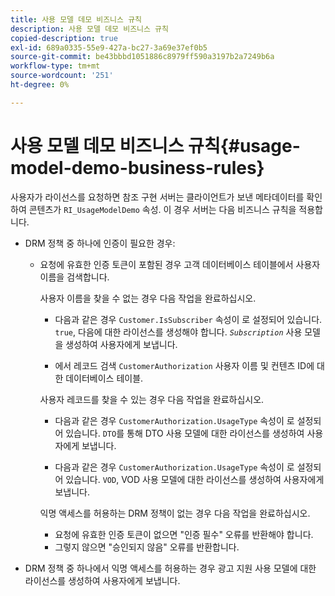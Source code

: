 ```yaml
---
title: 사용 모델 데모 비즈니스 규칙
description: 사용 모델 데모 비즈니스 규칙
copied-description: true
exl-id: 689a0335-55e9-427a-bc27-3a69e37ef0b5
source-git-commit: be43bbbd1051886c8979ff590a3197b2a7249b6a
workflow-type: tm+mt
source-wordcount: '251'
ht-degree: 0%

---
```


# 사용 모델 데모 비즈니스 규칙{#usage-model-demo-business-rules}

사용자가 라이선스를 요청하면 참조 구현 서버는 클라이언트가 보낸 메타데이터를 확인하여 콘텐츠가 `RI_UsageModelDemo` 속성. 이 경우 서버는 다음 비즈니스 규칙을 적용합니다.

* DRM 정책 중 하나에 인증이 필요한 경우:

   * 요청에 유효한 인증 토큰이 포함된 경우 고객 데이터베이스 테이블에서 사용자 이름을 검색합니다.

      사용자 이름을 찾을 수 없는 경우 다음 작업을 완료하십시오.

      * 다음과 같은 경우 `Customer.IsSubscriber` 속성이 로 설정되어 있습니다. `true`, 다음에 대한 라이선스를 생성해야 합니다. *`Subscription`* 사용 모델을 생성하여 사용자에게 보냅니다.

      * 에서 레코드 검색 `CustomerAuthorization` 사용자 이름 및 컨텐츠 ID에 대한 데이터베이스 테이블.

      사용자 레코드를 찾을 수 있는 경우 다음 작업을 완료하십시오.

      * 다음과 같은 경우 `CustomerAuthorization.UsageType` 속성이 로 설정되어 있습니다. `DTO`를 통해 DTO 사용 모델에 대한 라이선스를 생성하여 사용자에게 보냅니다.

      * 다음과 같은 경우 `CustomerAuthorization.UsageType` 속성이 로 설정되어 있습니다. `VOD`, VOD 사용 모델에 대한 라이선스를 생성하여 사용자에게 보냅니다.

      익명 액세스를 허용하는 DRM 정책이 없는 경우 다음 작업을 완료하십시오.

      * 요청에 유효한 인증 토큰이 없으면 &quot;인증 필수&quot; 오류를 반환해야 합니다.
      * 그렇지 않으면 &quot;승인되지 않음&quot; 오류를 반환합니다.



* DRM 정책 중 하나에서 익명 액세스를 허용하는 경우 광고 지원 사용 모델에 대한 라이선스를 생성하여 사용자에게 보냅니다.
